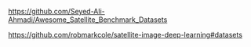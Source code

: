 

https://github.com/Seyed-Ali-Ahmadi/Awesome_Satellite_Benchmark_Datasets

https://github.com/robmarkcole/satellite-image-deep-learning#datasets
